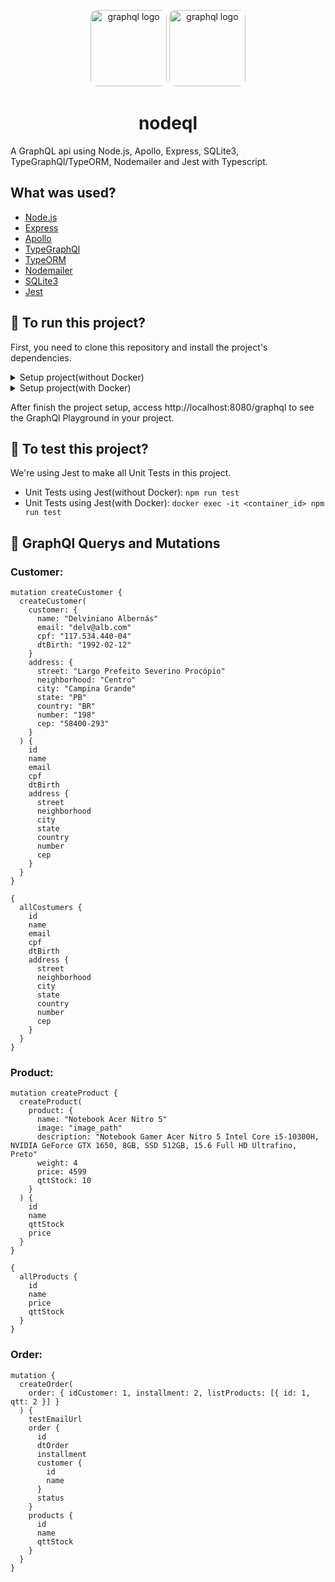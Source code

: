 <p align="center">
<img src="https://avatars.githubusercontent.com/u/9950313" alt="graphql logo" width="122px" style="border-radius: 10px"/>
<img src="https://avatars.githubusercontent.com/u/12972006" alt="graphql logo" width="122px" style="border-radius: 10px"/>
</p>

<h1 align="center">nodeql</h1>

A GraphQL api using Node.js, Apollo, Express, SQLite3, TypeGraphQl/TypeORM, Nodemailer and Jest with Typescript.

## What was used?

-   [Node.js](https://nodejs.org/en/)
-   [Express](https://expressjs.com/)
-   [Apollo](https://www.npmjs.com/package/apollo-server-express)
-   [TypeGraphQl](https://typegraphql.com/)
-   [TypeORM](https://typeorm.io/)
-   [Nodemailer](https://nodemailer.com/smtp/testing/)
-   [SQLite3](https://www.sqlite.org/index.html)
-   [Jest](https://jestjs.io/)

## :runner: To run this project?

First, you need to clone this repository and install the project's dependencies.

<details>
  <summary>Setup project(without Docker)</summary>

On your terminal, follow those steps:

1. Clone those repository: `git clone https://github.com/nicknamedelta/nodeql.git`
2. Enter on project's folder: `cd nodeql`
3. Install dependencies with npm: `npm install`
4. Start Node.js server: `npm run dev:start`
 </details>

<details>
  <summary>Setup project(with Docker)</summary>

On your terminal, follow those steps:

1. Clone those repository: `git clone https://github.com/nicknamedelta/nodeql.git`
2. Enter on project's folder: `cd nodeql`
3. Generate a Docker image from a Dockerfile: `docker build -t nicknamedelta/nodeql .`
4. Start a new Docker container based on generated Docker image: `docker run --name nodeql -p 8080:8080 -d nicknamedelta/nodeql`

</details>

After finish the project setup, access http://localhost:8080/graphql to see the GraphQl Playground in your project.

## :construction: To test this project?

We're using Jest to make all Unit Tests in this project.

- Unit Tests using Jest(without Docker): `npm run test`
- Unit Tests using Jest(with Docker): `docker exec -it <container_id> npm run test`

## :mag_right: GraphQl Querys and Mutations

### Customer:

```
mutation createCustomer {
  createCustomer(
    customer: {
      name: "Delviniano Albernás"
      email: "delv@alb.com"
      cpf: "117.534.440-04"
      dtBirth: "1992-02-12"
    }
    address: {
      street: "Largo Prefeito Severino Procópio"
      neighborhood: "Centro"
      city: "Campina Grande"
      state: "PB"
      country: "BR"
      number: "198"
      cep: "58400-293"
    }
  ) {
    id
    name
    email
    cpf
    dtBirth
    address {
      street
      neighborhood
      city
      state
      country
      number
      cep
    }
  }
}
```

```
{
  allCostumers {
    id
    name
    email
    cpf
    dtBirth
    address {
      street
      neighborhood
      city
      state
      country
      number
      cep
    }
  }
}
```

### Product:

```
mutation createProduct {
  createProduct(
    product: {
      name: "Notebook Acer Nitro 5"
      image: "image_path"
      description: "Notebook Gamer Acer Nitro 5 Intel Core i5-10300H, NVIDIA GeForce GTX 1650, 8GB, SSD 512GB, 15.6 Full HD Ultrafino, Preto"
      weight: 4
      price: 4599
      qttStock: 10
    }
  ) {
    id
    name
    qttStock
    price
  }
}
```

```
{
  allProducts {
    id
    name
    price
    qttStock
  }
}
```

### Order:

```
mutation {
  createOrder(
    order: { idCustomer: 1, installment: 2, listProducts: [{ id: 1, qtt: 2 }] }
  ) {
    testEmailUrl
    order {
      id
      dtOrder
      installment
      customer {
        id
        name
      }
      status
    }
    products {
      id
      name
      qttStock
    }
  }
}
```
